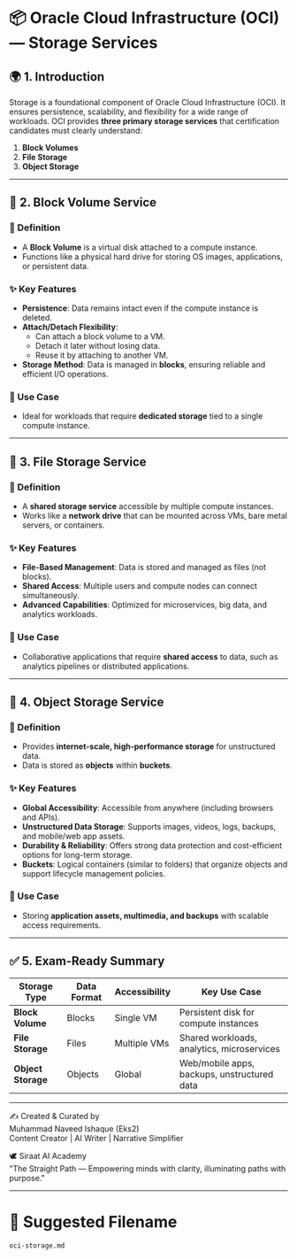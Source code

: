 # 📦 Oracle Cloud Infrastructure (OCI) — Storage Services  

## 🌍 1. Introduction  
Storage is a foundational component of Oracle Cloud Infrastructure (OCI). It ensures persistence, scalability, and flexibility for a wide range of workloads. OCI provides **three primary storage services** that certification candidates must clearly understand:  

1. **Block Volumes**  
2. **File Storage**  
3. **Object Storage**  

---

## 🔹 2. Block Volume Service  

### 📌 Definition  
- A **Block Volume** is a virtual disk attached to a compute instance.  
- Functions like a physical hard drive for storing OS images, applications, or persistent data.  

### ✨ Key Features  
- **Persistence**: Data remains intact even if the compute instance is deleted.  
- **Attach/Detach Flexibility**:  
  - Can attach a block volume to a VM.  
  - Detach it later without losing data.  
  - Reuse it by attaching to another VM.  
- **Storage Method**: Data is managed in **blocks**, ensuring reliable and efficient I/O operations.  

### 📖 Use Case  
- Ideal for workloads that require **dedicated storage** tied to a single compute instance.  

---

## 🔹 3. File Storage Service  

### 📌 Definition  
- A **shared storage service** accessible by multiple compute instances.  
- Works like a **network drive** that can be mounted across VMs, bare metal servers, or containers.  

### ✨ Key Features  
- **File-Based Management**: Data is stored and managed as files (not blocks).  
- **Shared Access**: Multiple users and compute nodes can connect simultaneously.  
- **Advanced Capabilities**: Optimized for microservices, big data, and analytics workloads.  

### 📖 Use Case  
- Collaborative applications that require **shared access** to data, such as analytics pipelines or distributed applications.  

---

## 🔹 4. Object Storage Service  

### 📌 Definition  
- Provides **internet-scale, high-performance storage** for unstructured data.  
- Data is stored as **objects** within **buckets**.  

### ✨ Key Features  
- **Global Accessibility**: Accessible from anywhere (including browsers and APIs).  
- **Unstructured Data Storage**: Supports images, videos, logs, backups, and mobile/web app assets.  
- **Durability & Reliability**: Offers strong data protection and cost-efficient options for long-term storage.  
- **Buckets**: Logical containers (similar to folders) that organize objects and support lifecycle management policies.  

### 📖 Use Case  
- Storing **application assets, multimedia, and backups** with scalable access requirements.  

---

## ✅ 5. Exam-Ready Summary  

| Storage Type       | Data Format | Accessibility | Key Use Case |
|--------------------|------------|---------------|--------------|
| **Block Volume**   | Blocks     | Single VM     | Persistent disk for compute instances |
| **File Storage**   | Files      | Multiple VMs  | Shared workloads, analytics, microservices |
| **Object Storage** | Objects    | Global        | Web/mobile apps, backups, unstructured data |

---

✍️ Created & Curated by  
Muhammad Naveed Ishaque (Eks2)  
Content Creator | AI Writer | Narrative Simplifier  

🕊️ Siraat AI Academy  
"The Straight Path — Empowering minds with clarity, illuminating paths with purpose."  

---

# 📌 Suggested Filename  
`oci-storage.md`
